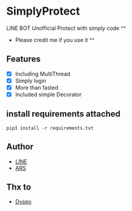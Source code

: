 # SimplyProtect
LINE BOT Unofficial Protect with simply code ^^

- Please credit me if you use it ^^
## Features
-   [x] Including MultiThread
-   [x] Simply login
-   [x] More than fasted
-   [x] Included simple Decorator

## install requirements attached
`pip3 install -r requirements.txt`

## Author
- [LINE](https://line.me/ti/p/~arsy22bai)
- [ARS](https://arsybai.com)

## Thx to
- [Dyseo](https://github.com/dyseo)
